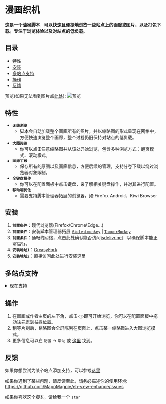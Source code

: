 # 漫画织机

**这是一个油猴脚本，可以快速且便捷地浏览[一些站点](#multi-site-support)上的画廊或图片，以及打包下载。专注于浏览体验以及对站点的低负载。**

## 目录

- [特性](#features)
- [安装](#installation)
- [多站点支持](#multi-site-support)
- [操作](#operates)
- [反馈](#feedback)

预览(如果无法看到图片点[此处](./preview.md)):
![预览](./eh-view-enhance-showcase4.avif '预览')

## <a name="features">特性</a>

- **`无缝浏览`**
  - 脚本会自动加载整个画廊所有的图片，并以缩略图的形式呈现在网格中，方便快速浏览整个画廊，整个过程仍旧保持对站点的低负载。
- **`大图阅览`**
  - 你可以点击任意缩略图并从该处开始浏览，包含多种浏览方式：翻页模式、滚动模式。
- **`画廊下载`**
  - 保存所有的原图以及画廊信息，方便后续的管理，支持分卷下载以绕过浏览器对象限制。
- **`全键盘操作`**
  - 你可以在配置面板中点击键盘，来了解相关键盘操作，并对其进行配置。
- **`移动端优化`**
  - 需要支持脚本管理器拓展的浏览器，如:Firefox Android、Kiwi Browser

## <a name="installation">安装</a>

1. **`前置条件`**：现代浏览器(Firefox\Chrome\Edge...)
1. **`前置条件`**：安装脚本管理器拓展 [`Violentmonkey`](https://violentmonkey.github.io/) | [`TamperMonkey`](https://www.tampermonkey.net/)
1. **`前置条件`**：通畅的网络，点击此处确认能否访问[jsdelivr.net](https://cdn.jsdelivr.net)，以确保脚本能正常运行。
1. **`安装地址1`**：[GreasyFork](https://greasyfork.org/scripts/397848)
1. **`安装地址2`**：直接访问此处进行安装[这里](https://github.com/MapoMagpie/comic-looms/releases/latest/download/comic-looms.user.js)

## <a name="multi-site-support">多站点支持</a>

<details>
  <summary>现在支持</summary>

- [e-hentai.org](https://e-hentai.org) | [exhentai.org](https://exhentai.org) | [onion](http://exhentai55ld2wyap5juskbm67czulomrouspdacjamjeloj7ugjbsad.onion)
- [Twitter|X: 用户媒体, 列表, 主页推荐, Following](https://x.com/NASA/media)
- [Instagram User POSTS](https://www.instagram.com/nasa)
- [ArtStation User Portfolio](https://www.artstation.com)
- [pixiv.net: 作者插话与漫画, 你的主页](https://pixiv.net)
- [禁漫天堂](https://18comic.vip) | [18comic.org](https://18comic.org) (supports multi-chapter selection, note: no thumbnails)
- [nhentai.net](https://nhentai.net)
- [hitomi.la](https://hitomi.la)
- [rule34.xxx](https://rule34.xxx)
- [imhentai.xxx](https://imhentai.xxx)
- [danbooru.donmai.us](https://danbooru.donmai.us)
- [gelbooru.com](https://gelbooru.com)
- [yande.re](https://yande.re)
- [konachan.com](https://konachan.com)
- [Steam: Screenshots](https://steamcommunity.com/id/some/screenshots)
- [wnacg.com](https://www.wnacg.com)
- [hentainexus.com](https://hentainexus.com)
- [niyaniya.moe(koharu.to)](https://niyaniya.moe)
- [漫画柜](https://www.manhuagui.com/comic/7580)
- [拷贝漫画](https://www.mangacopy.com) | [拷贝漫画](https://www.copymanga.tv)
- [e621.net](https://e621.net)
- [arca.live](https://arca.live)
- [akuma.moe](https://akuma.moe)
- [colamanga.com](https://www.colamanga.com) (中止)
- [yabai.si](https://yabai.si)
- [hanime1.me](https://hanime1.me/comics)
- [mycomic.com](https://mycomic.com)
- [kemono.su](https://kemono.su)
- [hentaizap.com](https://hentaizap.com)
- [miniserve -p 41021](https://github.com/svenstaro/miniserve)
- [mangapark.net](https://mangapark.net)
- [hentai3.com](https://3hentai.net)
- [asmhentai.com](https://asmhentai.com)
- [eahentai.com](https://eahentai.com)
- [bato.to v3x](https://bato.to/v3x)

</details>

## <a name="operates">操作</a>

1. 在画廊或作者主页的左下角，点击`<🎑>`即可开始浏览，你可以在配置面板中拖动该元素到任意位置。
1. 稍等片刻后，缩略图会全屏陈列在页面上，点击某一缩略图进入大图浏览模式。
1. 更多信息可以在 `配置` -> `帮助` 或 [这里](./HELP_CN.md) 找到。

## <a name="feedback">反馈</a>

如果你想尝试为某个站点添加支持，可以参考[这里](./CONTRIBUTING.md)

如果你遇到了某些问题，请反馈至此，请务必描述你的使用环境: https://github.com/MapoMagpie/eh-view-enhance/issues

如果你喜欢这个脚本，请给我一个 `star`
